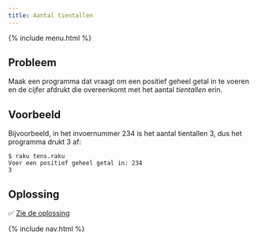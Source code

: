 ```yaml
---
title: Aantal tientallen
---
```


{% include menu.html %}

## Probleem

Maak een programma dat vraagt om een positief geheel getal in te voeren en de cijfer afdrukt die overeenkomt met het aantal _tientallen_ erin.

## Voorbeeld

Bijvoorbeeld, in het invoernummer 234 is het aantal tientallen 3, dus het programma drukt 3 af:

```console
$ raku tens.raku
Voer een positief geheel getal in: 234
3
```

## Oplossing

✅ [Zie de oplossing](solution)

{% include nav.html %}